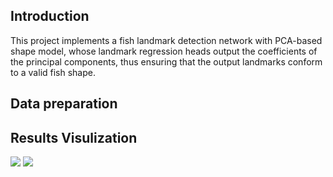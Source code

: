 ## Introduction
This project implements a fish landmark detection network with PCA-based shape model, whose landmark regression heads output the coefficients of the principal components, thus ensuring that the output landmarks conform to a valid fish shape.
## Data preparation
## Results Visulization
![](resultSamplesDisplay/ch05_20190703215846_117_train_0_batch_index_84.bmp)
![](resultSamplesDisplay/ch05_20190703215846_1201_train_0_batch_index_25.bmp)

